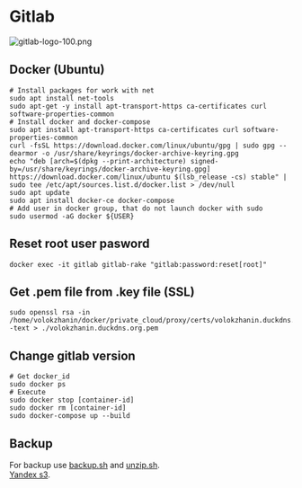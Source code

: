 # Gitlab
![gitlab-logo-100.png](https://about.gitlab.com/images/press/logo/png/gitlab-logo-100.png)

## Docker (Ubuntu)
```
# Install packages for work with net
sudo apt install net-tools
sudo apt-get -y install apt-transport-https ca-certificates curl software-properties-common
# Install docker and docker-compose
sudo apt install apt-transport-https ca-certificates curl software-properties-common
curl -fsSL https://download.docker.com/linux/ubuntu/gpg | sudo gpg --dearmor -o /usr/share/keyrings/docker-archive-keyring.gpg
echo "deb [arch=$(dpkg --print-architecture) signed-by=/usr/share/keyrings/docker-archive-keyring.gpg] https://download.docker.com/linux/ubuntu $(lsb_release -cs) stable" | sudo tee /etc/apt/sources.list.d/docker.list > /dev/null
sudo apt update
sudo apt install docker-ce docker-compose
# Add user in docker group, that do not launch docker with sudo
sudo usermod -aG docker ${USER}
```

## Reset root user pasword
```
docker exec -it gitlab gitlab-rake "gitlab:password:reset[root]"
```

## Get .pem file from .key file (SSL)
```
sudo openssl rsa -in /home/volokzhanin/docker/private_cloud/proxy/certs/volokzhanin.duckdns.org.key -text > ./volokzhanin.duckdns.org.pem
```

## Change gitlab version
```
# Get docker_id
sudo docker ps
# Execute
sudo docker stop [container-id]
sudo docker rm [container-id]
sudo docker-compose up --build
```

## Backup
For backup use [backup.sh](./backup.sh) and [unzip.sh](./unzip.sh).<br>
[Yandex s3](https://cloud.yandex.ru/docs/storage/tools/s3fs).